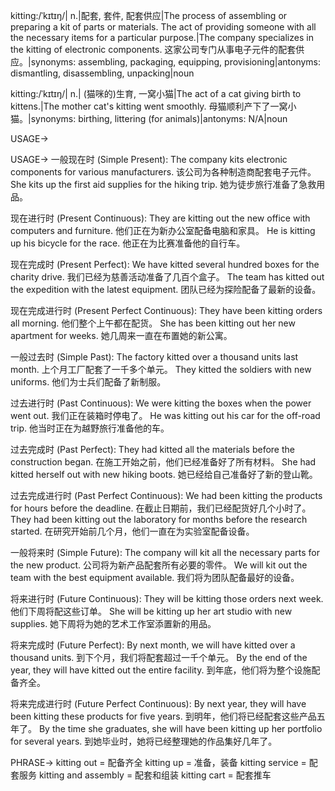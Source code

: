kitting:/ˈkɪtɪŋ/| n.|配套, 套件, 配套供应|The process of assembling or preparing a kit of parts or materials.  The act of providing someone with all the necessary items for a particular purpose.|The company specializes in the kitting of electronic components. 这家公司专门从事电子元件的配套供应。|synonyms: assembling, packaging, equipping, provisioning|antonyms: dismantling, disassembling, unpacking|noun


kitting:/ˈkɪtɪŋ/| n.| (猫咪的)生育, 一窝小猫|The act of a cat giving birth to kittens.|The mother cat's kitting went smoothly. 母猫顺利产下了一窝小猫。|synonyms: birthing, littering (for animals)|antonyms: N/A|noun


USAGE->

USAGE->
一般现在时 (Simple Present):
The company kits electronic components for various manufacturers.  该公司为各种制造商配套电子元件。
She kits up the first aid supplies for the hiking trip. 她为徒步旅行准备了急救用品。


现在进行时 (Present Continuous):
They are kitting out the new office with computers and furniture. 他们正在为新办公室配备电脑和家具。
He is kitting up his bicycle for the race. 他正在为比赛准备他的自行车。


现在完成时 (Present Perfect):
We have kitted several hundred boxes for the charity drive. 我们已经为慈善活动准备了几百个盒子。
The team has kitted out the expedition with the latest equipment.  团队已经为探险配备了最新的设备。


现在完成进行时 (Present Perfect Continuous):
They have been kitting orders all morning. 他们整个上午都在配货。
She has been kitting out her new apartment for weeks. 她几周来一直在布置她的新公寓。


一般过去时 (Simple Past):
The factory kitted over a thousand units last month.  上个月工厂配套了一千多个单元。
They kitted the soldiers with new uniforms.  他们为士兵们配备了新制服。


过去进行时 (Past Continuous):
We were kitting the boxes when the power went out.  我们正在装箱时停电了。
He was kitting out his car for the off-road trip. 他当时正在为越野旅行准备他的车。


过去完成时 (Past Perfect):
They had kitted all the materials before the construction began.  在施工开始之前，他们已经准备好了所有材料。
She had kitted herself out with new hiking boots. 她已经给自己准备好了新的登山靴。


过去完成进行时 (Past Perfect Continuous):
We had been kitting the products for hours before the deadline.  在截止日期前，我们已经配货好几个小时了。
They had been kitting out the laboratory for months before the research started.  在研究开始前几个月，他们一直在为实验室配备设备。


一般将来时 (Simple Future):
The company will kit all the necessary parts for the new product.  公司将为新产品配套所有必要的零件。
We will kit out the team with the best equipment available.  我们将为团队配备最好的设备。


将来进行时 (Future Continuous):
They will be kitting those orders next week.  他们下周将配这些订单。
She will be kitting up her art studio with new supplies.  她下周将为她的艺术工作室添置新的用品。


将来完成时 (Future Perfect):
By next month, we will have kitted over a thousand units. 到下个月，我们将配套超过一千个单元。
By the end of the year, they will have kitted out the entire facility. 到年底，他们将为整个设施配备齐全。


将来完成进行时 (Future Perfect Continuous):
By next year, they will have been kitting these products for five years. 到明年，他们将已经配套这些产品五年了。
By the time she graduates, she will have been kitting up her portfolio for several years. 到她毕业时，她将已经整理她的作品集好几年了。


PHRASE->
kitting out = 配备齐全
kitting up =  准备，装备
kitting service = 配套服务
kitting and assembly = 配套和组装
kitting cart = 配套推车
